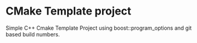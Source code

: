 CMake Template project
==========================

Simple C++ Cmake Template Project using boost::program_options and git based build numbers.

